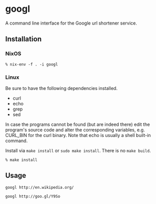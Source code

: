 # googl

A command line interface for the Google url shortener service.

## Installation

### NixOS

    % nix-env -f . -i googl

### Linux

Be sure to have the following dependencies installed.

* curl
* echo
* grep
* sed

In case the programs cannot be found (but are indeed there) edit the program's
source code and alter the corresponding variables, e.g. CURL\_BIN for the curl
binary. Note that echo is usually a shell built-in command.

Install via `make install` or `sudo make install`. There is no `make build`.

    % make install

## Usage

    googl http://en.wikipedia.org/

    googl http://goo.gl/Y9So

